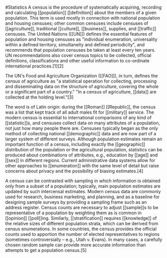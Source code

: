 #Statistics 
A census is the procedure of systematically acquiring, recording and calculating [[population]] [[definition]] about the members of a given population. This term is used mostly in connection with national population and housing censuses; other common censuses include censuses of [[agriculture]], traditional [[culture]], [[business]], supplies, and [[traffic]] censuses. The United Nations ([[UN]]) defines the essential features of population and housing censuses as "individual enumeration, universality within a defined territory, simultaneity and defined periodicity", and recommends that population censuses be taken at least every ten years. UN recommendations also cover census topics to be collected, official definitions, classifications and other useful information to co-ordinate international practices.[1][2]

The UN's Food and Agriculture Organization ([[FAO]]), in turn, defines the census of agriculture as "a statistical operation for collecting, processing and disseminating data on the structure of agriculture, covering the whole or a significant part of a country." "In a census of agriculture, [[data]] are collected at the holding level."[3]

The word is of Latin origin: during the [[Roman]] [[Republic]], the census was a list that kept track of all adult males fit for [[military]] service. The modern census is essential to international comparisons of any kind of [[statistic]]s, and censuses collect data on many attributes of a population, not just how many people there are. Censuses typically began as the only method of collecting national [[demographic]] data and are now part of a larger system of different surveys. Although population estimates remain an important function of a census, including exactly the [[geographic]] distribution of the population or the agricultural population, statistics can be produced about combinations of attributes, e.g., education by [[age]] and [[sex]] in different regions. Current administrative data systems allow for other approaches to [[enumeration]] with the same level of detail but raise concerns about privacy and the possibility of biasing estimates.[4]

A census can be contrasted with sampling in which information is obtained only from a subset of a population; typically, main population estimates are updated by such intercensal estimates. Modern census data are commonly used for research, business marketing, and planning, and as a baseline for designing sample surveys by providing a sampling frame such as an address register. Census counts are necessary to adjust [[sample]]s to be representative of a population by weighting them as is common in [[opinion]] [[poll]]ing. Similarly, [[stratification]] requires [[knowledge]] of the relative sizes of different population strata, which can be derived from census enumerations. In some countries, the census provides the official counts used to apportion the number of elected representatives to regions (sometimes controversially – e.g., Utah v. Evans). In many cases, a carefully chosen random sample can provide more accurate information than attempts to get a population census.[5]